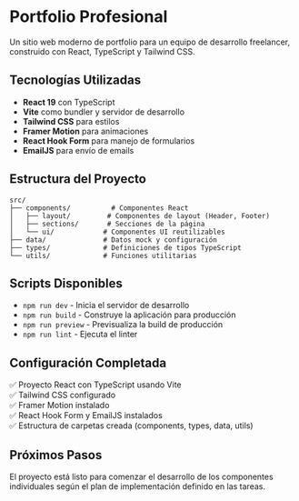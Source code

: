 # Portfolio Profesional

Un sitio web moderno de portfolio para un equipo de desarrollo freelancer, construido con React, TypeScript y Tailwind CSS.

## Tecnologías Utilizadas

- **React 19** con TypeScript
- **Vite** como bundler y servidor de desarrollo
- **Tailwind CSS** para estilos
- **Framer Motion** para animaciones
- **React Hook Form** para manejo de formularios
- **EmailJS** para envío de emails

## Estructura del Proyecto

```
src/
├── components/          # Componentes React
│   ├── layout/         # Componentes de layout (Header, Footer)
│   ├── sections/       # Secciones de la página
│   └── ui/            # Componentes UI reutilizables
├── data/              # Datos mock y configuración
├── types/             # Definiciones de tipos TypeScript
└── utils/             # Funciones utilitarias
```

## Scripts Disponibles

- `npm run dev` - Inicia el servidor de desarrollo
- `npm run build` - Construye la aplicación para producción
- `npm run preview` - Previsualiza la build de producción
- `npm run lint` - Ejecuta el linter

## Configuración Completada

✅ Proyecto React con TypeScript usando Vite  
✅ Tailwind CSS configurado  
✅ Framer Motion instalado  
✅ React Hook Form y EmailJS instalados  
✅ Estructura de carpetas creada (components, types, data, utils)  

## Próximos Pasos

El proyecto está listo para comenzar el desarrollo de los componentes individuales según el plan de implementación definido en las tareas.